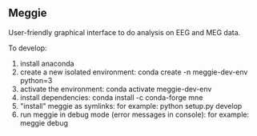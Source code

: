 Meggie
------

User-friendly graphical interface to do analysis on EEG and MEG data.

To develop:

1. install anaconda
2. create a new isolated environment:
   conda create -n meggie-dev-env python=3
3. activate the environment:
   conda activate meggie-dev-env
4. install dependencies:
   conda install -c conda-forge mne
5. "install" meggie as symlinks:
   for example: python setup.py develop
6. run meggie in debug mode (error messages in console):
   for example: meggie debug
